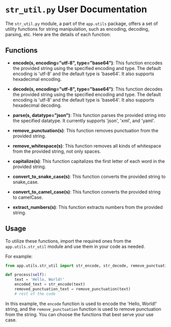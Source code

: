 # `str_util.py` User Documentation

The `str_util.py` module, a part of the `app.utils` package, offers a set of utility functions for string manipulation, such as encoding, decoding, parsing, etc. Here are the details of each function:

## Functions

- **encode(s, encoding="utf-8", type="base64")**: This function encodes the provided string using the specified encoding and type. The default encoding is 'utf-8' and the default type is 'base64'. It also supports hexadecimal encoding.

- **decode(s, encoding="utf-8", type="base64")**: This function decodes the provided string using the specified encoding and type. The default encoding is 'utf-8' and the default type is 'base64'. It also supports hexadecimal decoding.

- **parse(s, datatype="json")**: This function parses the provided string into the specified datatype. It currently supports 'json', 'xml', and 'yaml'.

- **remove_punctuation(s)**: This function removes punctuation from the provided string.

- **remove_whitespace(s)**: This function removes all kinds of whitespace from the provided string, not only spaces.

- **capitalize(s)**: This function capitalizes the first letter of each word in the provided string.

- **convert_to_snake_case(s)**: This function converts the provided string to snake_case.

- **convert_to_camel_case(s)**: This function converts the provided string to camelCase.

- **extract_numbers(s)**: This function extracts numbers from the provided string.

## Usage

To utilize these functions, import the required ones from the `app.utils.str_util` module and use them in your code as needed.

For example:

```python
from app.utils.str_util import str_encode, str_decode, remove_punctuation

def process(self):
    text = 'Hello, World!'
    encoded_text = str_encode(text)
    removed_punctuation_text = remove_punctuation(text)
    # rest of the code
```

In this example, the `encode` function is used to encode the 'Hello, World!' string, and the `remove_punctuation` function is used to remove punctuation from the string. You can choose the functions that best serve your use case.